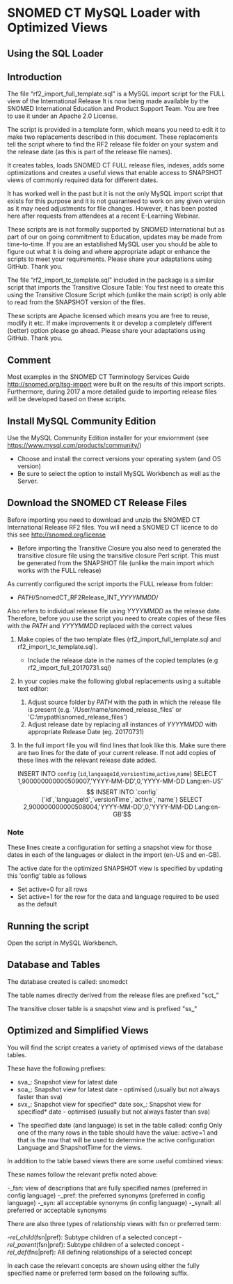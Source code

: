 # SNOMED CT MySQL Loader with Optimized Views
## Using the SQL Loader

## Introduction

The file “rf2_import_full_template.sql” is a MySQL import script for the FULL view of the International Release It is now being made available by the SNOMED International Education and Product Support Team. You are free to use it under an Apache 2.0 License.

The script is provided in a template form, which means you need to edit it to make two replacements described in this document. These replacements tell the script where to find the RF2 release file folder on your system and the release date (as this is part of the release file names).

It creates tables, loads SNOMED CT FULL release files, indexes, adds some optimizations and creates a useful views that enable access to SNAPSHOT views of commonly required data for different dates.

It has worked well in the past but it is not the only MySQL import script that exists for this purpose and it is not guaranteed to work on any given version as it may need adjustments for file changes. However, it has been posted here after requests from attendees at a recent E-Learning Webinar. 

These scripts are is not formally supported by SNOMED International but as part of our on going commitment to Education, updates may be made from time-to-time. If you are an established MySQL user you should be able to figure out what it is doing and where appropriate adapt or enhance the scripts to meet your requirements. Please share your adaptations using GitHub. Thank you. 

The file “rf2_import_tc_template.sql” included in the package is a similar script that imports the Transitive Closure Table: You first need to create this using the Transitive Closure Script which (unlike the main script) is only able to read from the SNAPSHOT version of the files.

These scripts are Apache licensed which means you are free to reuse, modify it etc.  If make improvements it or develop a completely different (better) option please go ahead. Please share your adaptations using GitHub. Thank you. 

## Comment

Most examples in the SNOMED CT Terminology Services Guide http://snomed.org/tsg-import were built on the results of this import scripts. Furthermore, during 2017 a more detailed guide to importing release files will be developed based on these scripts.

## Install MySQL Community Edition

Use the MySQL Community Edition installer for your enviornment (see https://www.mysql.com/products/community/)  
- Choose and install the correct versions your operating system (and OS version)
- Be sure to select the option to install MySQL Workbench as well as the Server.

## Download the SNOMED CT Release Files

Before importing you need to download and unzip the SNOMED CT International Release RF2 files. You will need a SNOMED CT licence to do this see http://snomed.org/license

- Before importing the Transitive Closure you also need to generated the transitive closure file using the transitive closure Perl script. This must be generated from the SNAPSHOT file (unlike the main import which works with the FULL release)

As currently configured the script imports the FULL release from folder: 

- $PATH$/SnomedCT_RF2Release_INT_$YYYYMMDD$/

Also refers to individual release file using $YYYYMMDD$ as the release date. Therefore, before you use the script you need to create copies of these files with the $PATH$ and $YYYYMMDD$ replaced with the correct values

1. Make copies of the two template files (rf2_import_full_template.sql and rf2_import_tc_template.sql).
    - Include the release date in the names of the copied templates (e.g rf2_import_full_20170731.sql)
2. In your copies make the following global replacements using a suitable text editor:
    1. Adjust source folder by $PATH$ with the path in which the release file is present (e.g. '/User/name/snomed_release_files' or 'C:\mypath\snomed_release_files')
    2. Adjust release date by replacing all instances of $YYYYMMDD$ with appropriate Release Date (eg. 20170731)
    
3. In the full import file you will find lines that look like this. Make sure there are two lines for the date of your current release. If not add copies of these lines with the relevant release date added.

    INSERT INTO `config` (`id`,`languageId`,`versionTime`,`active`,`name`) SELECT 1,900000000000509007,'YYYY-MM-DD',0,'YYYY-MM-DD Lang:en-US'$$
    INSERT INTO `config` (`id`,`languageId`,`versionTime`,`active`,`name`) SELECT 2,900000000000508004,'YYYY-MM-DD',0,'YYYY-MM-DD Lang:en-GB'$$

### Note

These lines create a configuration for setting a snapshot view for those dates
in each of the languages or dialect in the import (en-US and en-GB).

The active date for the optimized SNAPSHOT view is specified by updating this ‘config’ table as follows

- Set active=0 for all rows
- Set active=1 for the row for the data and language required to be used as the default

## Running the script

Open the script in MySQL Workbench.

## Database and Tables

The database created is called: snomedct

The table names directly derived from the release files are prefixed "sct_"

The transitive closer table is a snapshot view and is prefixed "ss_"

## Optimized and Simplified Views

You will find the script creates a variety of optimised views of the database tables. 

These have the following prefixes:

- sva_: Snapshot view for latest date
- soa_: Snapshot view for latest date - optimised (usually but not always faster than sva)
- svx_: Snapshot view for specified* date
  sox_: Snapshot view for specified* date - optimised (usually but not always faster than sva)

* The specified date (and language) is set in the table called: config
Only one of the many rows in the table should have the value: active=1 and that is the row that will be used to determine the active configuration Language and ShapshotTime for the views.

In addition to the table based views there are some useful combined views:

These names follow the relevant prefix noted above:

-_fsn: view of descriptions that are fully specified names (preferred in config language)
-_pref: the preferred synonyms (preferred in config language)
-_syn: all acceptable synonyms (in config language)
-_synall: all preferred or acceptable synonyms

There are also three types of relationship views with fsn or preferred term:

-_rel_child_(fsn|pref): Subtype children of a selected concept
-_rel_parent_(fsn|pref): Subtype children of a selected concept
-_rel_def_(fns|pref): All defining relationships of a selected concept

In each case the relevant concepts are shown using either the fully specified name or preferred term based on the following suffix.

